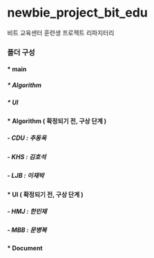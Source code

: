# newbie_project_bit_edu
비트 교육센터 훈련생 프로젝트 리파지터리

### 폴더 구성
#### * main
#####   * Algorithm
#####   * UI
    
#### * Algorithm ( 확정되기 전, 구상 단계 )
#####   - CDU : 추동욱
#####   - KHS : 김호석
#####   - LJB : 이재박
#### * UI ( 확정되기 전, 구상 단계 )
#####   - HMJ : 한민재
#####   - MBB : 문병복

#### * Document
